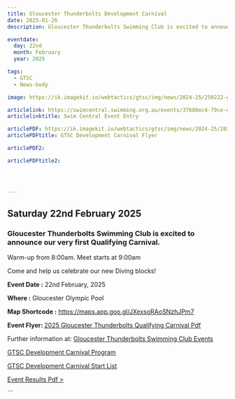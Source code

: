 ```yaml
---
title: Gloucester Thunderbolts Development Carnival
date: 2025-01-26
description: Gloucester Thunderbolts Swimming Club is excited to announce our very first Qualifying Carnival.

eventdate:
  day: 22nd
  month: February
  year: 2025

tags:
  - GTSC
  - News-body

image: https://ik.imagekit.io/webtactics/gtsc/img/news/2024-25/250222-gtsc-development-carnival-600x400.jpg

articlelink: https://swimcentral.swimming.org.au/events/37688ec4-79ce-ef11-8eea-002248978584/detail
articlelinktitle: Swim Central Event Entry

articlePDF: https://ik.imagekit.io/webtactics/gtsc/img/news/2024-25/2025-Gloucester-Thunderbolts-Development-Carnival-Flyer.pdf
articlePDFtitle: GTSC Development Carnival Flyer

articlePDF2: 

articlePDFtitle2: 




---
```

<h2>Saturday 22nd February 2025</h2>

<h3>Gloucester Thunderbolts Swimming Club is excited to announce our very first Qualifying Carnival.</h3>

Warm-up from 8:00am. Meet starts at 9:00am


Come and help us celebrate our new Diving blocks!

<div class="eventdate"><p><strong>Event Date :</strong> 22nd February, 2025</p></div>
<div class="where"><p><strong>Where :</strong> Gloucester Olympic Pool</p></div>
<div class="map"><p><strong>Map Shortcode :</strong> <a href="https://maps.app.goo.gl/JXexsoRAoSNzhJPm7" title="2025 Gloucester Thunderbolts Qualifying Carnival">https://maps.app.goo.gl/JXexsoRAoSNzhJPm7</a></p></div>
<p><strong>Event Flyer: </strong><a href="https://ik.imagekit.io/webtactics/gtsc/img/news/2024-25/2025-Gloucester-Thunderbolts-Development-Carnival-Flyer.pdf" title="2025 Gloucester Thunderbolts Qualifying Carnival Flyer" alt="2025 Gloucester Thunderbolts Qualifying Carnival Flyer" target="_blank">2025 Gloucester Thunderbolts Qualifying Carnival Pdf</a></p>

<p>Further information at: <a href="https://www.gloucesterthunderboltsswimmingclub.com.au/events/2025-gloucester-thunderbolts-qualifying-carnival/" title="Gloucester Thunderbolts Swimming Club" alt="Gloucester Thunderbolts Swimming Club">Gloucester Thunderbolts Swimming Club Events</a></p>

<p><a href="https://ik.imagekit.io/webtactics/gtsc/img/news/2024-25/250222-GTSC-Full-2025-Qualifying-Carnival-Program.pdf" title="GTSC Development Carnival Program" alt="GTSC Development Carnival Program">GTSC Development Carnival Program</a></p>

<p><a href="https://ik.imagekit.io/webtactics/gtsc/img/news/2024-25/250222-GTSC-start-list-2025-qualifying-carnival.pdf" title="GTSC Development Carnival Start List" alt="GTSC Development Carnival Start List">GTSC Development Carnival Start List</a></p>

<p><a class="resultspdfsmall" href="/static/results/2024-25/250222-Gloucester-Thunderbolts-Qualifying-Carnival-results.pdf" title="2025 Gloucester Thunderbolts Qualifying Carnival" alt="2025 Gloucester Thunderbolts Qualifying Carnival" target="_blank">Event Results Pdf &gt;</a></p>
```